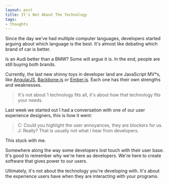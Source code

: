 ```yaml
---
layout: post
title: It's Not About The Technology
tags:
- thoughts
---
```


Since the day we've had multiple computer languages, developers started arguing about which language is the best. It's almost like debating which brand of car is better.

Is an Audi better than a BMW? Some will argue it is. In the end, people are still buying both brands.

Currently, the last new shinny toys in developer land are JavaScript MV*s, like [AngularJS](http://angularjs.org/), [Backbone.js](http://documentcloud.github.io/backbone/) or [Ember.js](http://emberjs.com/). Each one has their own strengths and weaknesses.

> It's not about 1 technology fits all, it's about how that technology fits your needs.

Last week we started out I had a conversation with one of our user experience designers, this is how it went:

> C: Could you highlight the user annoyances, they are blockers for us.  
> J: Really? That is usually not what I hear from developers.

This stuck with me.

Somewhere along the way some developers lost touch with their user base. It's good to remember why we're here as developers. We're here to create software that gives power to our users.

Ultimately, it's not about the technology you're developing with. It's about the experience users have when they are interacting with your programs.
